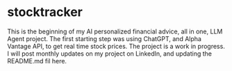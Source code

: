 # stocktracker
This is the beginning of my AI personalized financial advice, all in one, LLM Agent project. The first starting step was using ChatGPT, and Alpha Vantage API, to get real time stock prices. The project is a work in progress. I will post monthly updates on my project on LinkedIn, and updating the README.md fil here.

